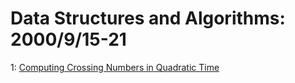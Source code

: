 # Data Structures and Algorithms: 2000/9/15-21  
1: [Computing Crossing Numbers in Quadratic Time](https://doi.org/10.48550/arXiv.cs/0009010)  